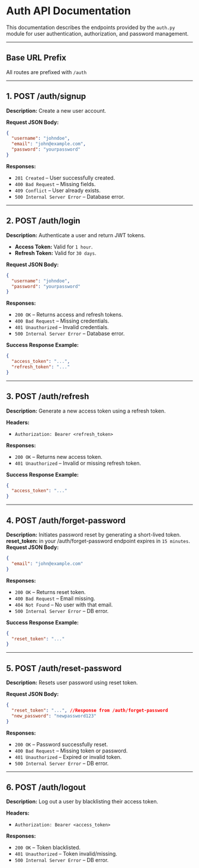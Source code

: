 # Auth API Documentation

This documentation describes the endpoints provided by the `auth.py` module for user authentication, authorization, and password management.

---

## Base URL Prefix

All routes are prefixed with `/auth`

---

## 1. **POST /auth/signup**
**Description:** Create a new user account.

**Request JSON Body:**
```json
{
  "username": "johndoe",
  "email": "john@example.com",
  "password": "yourpassword"
}
```

**Responses:**
- `201 Created` – User successfully created.
- `400 Bad Request` – Missing fields.
- `409 Conflict` – User already exists.
- `500 Internal Server Error` – Database error.

---

## 2. **POST /auth/login**
**Description:** Authenticate a user and return JWT tokens.

- **Access Token:** Valid for `1 hour`.
- **Refresh Token:** Valid for `30 days`.

**Request JSON Body:**
```json
{
  "username": "johndoe",
  "password": "yourpassword"
}
```

**Responses:**
- `200 OK` – Returns access and refresh tokens.
- `400 Bad Request` – Missing credentials.
- `401 Unauthorized` – Invalid credentials.
- `500 Internal Server Error` – Database error.

**Success Response Example:**
```json
{
  "access_token": "...",
  "refresh_token": "..."
}
```

---

## 3. **POST /auth/refresh**
**Description:** Generate a new access token using a refresh token.

**Headers:**
- `Authorization: Bearer <refresh_token>`

**Responses:**
- `200 OK` – Returns new access token.
- `401 Unauthorized` – Invalid or missing refresh token.

**Success Response Example:**
```json
{
  "access_token": "..."
}
```

---

## 4. **POST /auth/forget-password**
**Description:** Initiates password reset by generating a short-lived token.
**reset_token:** in your /auth/forget-password endpoint expires in `15 minutes`.
**Request JSON Body:**
```json
{
  "email": "john@example.com"
}
```

**Responses:**
- `200 OK` – Returns reset token.
- `400 Bad Request` – Email missing.
- `404 Not Found` – No user with that email.
- `500 Internal Server Error` – DB error.

**Success Response Example:**
```json
{
  "reset_token": "..."
}
```

---

## 5. **POST /auth/reset-password**
**Description:** Resets user password using reset token.

**Request JSON Body:**
```json
{
  "reset_token": "...", //Response from /auth/forget-password
  "new_password": "newpassword123"
}
```

**Responses:**
- `200 OK` – Password successfully reset.
- `400 Bad Request` – Missing token or password.
- `401 Unauthorized` – Expired or invalid token.
- `500 Internal Server Error` – DB error.

---

## 6. **POST /auth/logout**
**Description:** Log out a user by blacklisting their access token.

**Headers:**
- `Authorization: Bearer <access_token>`

**Responses:**
- `200 OK` – Token blacklisted.
- `401 Unauthorized` – Token invalid/missing.
- `500 Internal Server Error` – DB error.



